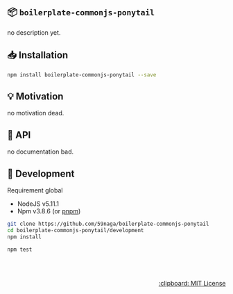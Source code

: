 :package: `boilerplate-commonjs-ponytail`
---
no description yet.

:inbox_tray: Installation
---
```bash
npm install boilerplate-commonjs-ponytail --save
```

:bulb: Motivation
---
no motivation dead.

:scroll: API
---
no documentation bad.

:wrench: Development
---
Requirement global
* NodeJS v5.11.1
* Npm v3.8.6 (or [pnpm](https://github.com/rstacruz/pnpm))

```bash
git clone https://github.com/59naga/boilerplate-commonjs-ponytail
cd boilerplate-commonjs-ponytail/development
npm install

npm test
```

<br><br>
<p align="right">
  <a href="http://59naga.mit-license.org/">
    :clipboard: MIT License
  </a>
</p>
